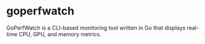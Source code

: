 # goperfwatch
GoPerfWatch is a CLI-based monitoring tool written in Go that displays real-time CPU, GPU, and memory metrics.
